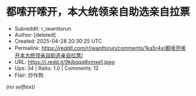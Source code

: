 # 都嗦开嗦开，本大统领亲自助选亲自拉票

- Subreddit: r_iwanttorun
- Author: [deleted]
- Created: 2025-04-28 20:30:25 UTC
- Permalink: https://reddit.com/r/iwanttorun/comments/1ka5r4x/都嗦开嗦开本大统领亲自助选亲自拉票/
- URL: https://i.redd.it/9kjbqqq8ymxe1.jpeg
- Ups: 34 | Ratio: 1.0 | Comments: 12
- Flair: 炒作狗

_(no selftext)_
